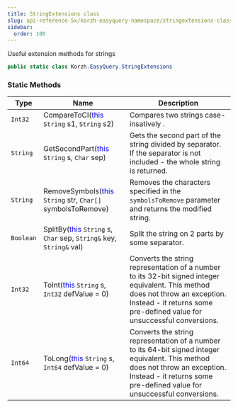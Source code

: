 ```yaml
---
title: StringExtensions class
slug: api-reference-5x/korzh-easyquery-namespace/stringextensions-class
sidebar:
  order: 100
---
```


Useful extension methods for strings
```csharp
public static class Korzh.EasyQuery.StringExtensions

```

### Static Methods

| Type | Name | Description | 
| --- | --- | --- | 
| `Int32` | CompareToCI(<span style='color: blue'>this</span> `String` s1, `String` s2) | Compares two strings case-insatively . | 
| `String` | GetSecondPart(<span style='color: blue'>this</span> `String` s, `Char` sep) | Gets the second part of the string divided by separator. If the separator is not included - the whole string is returned. | 
| `String` | RemoveSymbols(<span style='color: blue'>this</span> `String` str, `Char[]` symbolsToRemove) | Removes the characters specified in the `symbolsToRemove` parameter and returns the modified string. | 
| `Boolean` | SplitBy(<span style='color: blue'>this</span> `String` s, `Char` sep, `String&` key, `String&` val) | Split the string on 2 parts by some separator. | 
| `Int32` | ToInt(<span style='color: blue'>this</span> `String` s, `Int32` defValue = 0) | Converts the string representation of a number to its 32-bit signed integer equivalent.  This method does not throw an exception. Instead - it returns some pre-defined value for unsuccessful conversions. | 
| `Int64` | ToLong(<span style='color: blue'>this</span> `String` s, `Int64` defValue = 0) | Converts the string representation of a number to its 64-bit signed integer equivalent.  This method does not throw an exception. Instead - it returns some pre-defined value for unsuccessful conversions. |
